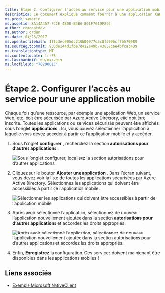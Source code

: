 ```yaml
---
title: Étape 2. Configurer l’accès au service pour une application mobile
description: Ce document explique comment fournir à une application Xamarin l’accès à une application Azure sécurisée par Azure Active Directory.
ms.prod: xamarin
ms.assetid: 8A14A457-F72E-4B08-B4B6-801F7619F893
author: conceptdev
ms.author: crdun
ms.date: 03/23/2017
ms.openlocfilehash: 1f0cdec005dc210600977d5c8f5606cff6570989
ms.sourcegitcommit: 933de144d1fbe7d412e49b743839cae4bfcac439
ms.translationtype: MT
ms.contentlocale: fr-FR
ms.lasthandoff: 09/04/2019
ms.locfileid: "70290011"
---
```

# <a name="step-2-configure-service-access-for-mobile-application"></a>Étape 2. Configurer l’accès au service pour une application mobile

Chaque fois qu’une ressource, par exemple une application Web, un service Web, etc. doit être sécurisée par Azure Active Directory, elle doit être inscrite. Toutes les applications ou services sécurisés peuvent être affichés sous l’onglet **applications** . Ici, vous pouvez sélectionner l’application à laquelle vous devez accéder à partir de l’application mobile et y accéder.

1. Sous l’onglet **configurer** , recherchez la section **autorisations pour d’autres applications** :

   ![](configure-images/2.1-configure.png "Sous l’onglet configurer, localisez la section autorisations pour d’autres applications.")

2. Cliquez sur le bouton **Ajouter une application** . Dans l’écran suivant, vous devez voir la liste de toutes les applications sécurisées par Azure Active Directory. Sélectionnez les applications qui doivent être accessibles à partir de l’application mobile.

   ![](configure-images/2.2-add-application.png "Sélectionner les applications qui doivent être accessibles à partir de l’application mobile")

3. Après avoir sélectionné l’application, sélectionnez de nouveau l’application nouvellement ajoutée dans la section **autorisations pour d’autres applications** et accordez les droits appropriés.

   ![](configure-images/2.3-permissions.png "Après avoir sélectionné l’application, sélectionnez de nouveau l’application nouvellement ajoutée dans la section autorisations pour d’autres applications et accordez les droits appropriés.")

4. Enfin, **Enregistrez** la configuration. Ces services doivent maintenant être disponibles dans les applications mobiles !



## <a name="related-links"></a>Liens associés

- [Exemple Microsoft NativeClient](https://github.com/AzureADSamples/NativeClient-MultiTarget-DotNet)
